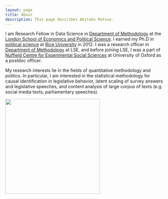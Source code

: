 ```yaml
---
layout: page
title: About
description: This page describes Akitaka Matsuo.
---
```



I am Research Fellow in Data Science in [Department of Methodology](http://www2.lse.ac.uk/methodologyInstitute/Home.aspx) at the [London School of Economics and Political Science](http://www.lse.ac.uk). I earned my Ph.D in [political science](https://politicalscience.rice.edu/) at [Rice University](http://www.rice.edu/) in 2012. I was a research officer in [Department of Methodology](http://www2.lse.ac.uk/methodologyInstitute/Home.aspx) at LSE, and before joining LSE, I was a part of [Nuffield Centre for Experimental Social Sciences](https://cess-web.nuff.ox.ac.uk) at University of Oxford as a postdoc officer.

My research interests lie in the fields of quantitative methodology and politics. In particular, I am interested in the statistical methodology for causal identification in legislative behavior, latent scaling of survey answers and legislative speeches, and content analysis of large corpus of texts (e.g. social media texts, parliamentary speeches).
<div width="100%" style='display:block'>
<img src='{{ site.baseurl }}img/amatsuo.jpg' width='300' style='padding:0px' align = 'left'>
</div>
